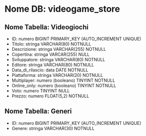 # Nome DB: videogame_store

## Nome Tabella: Videogiochi
- ID: numero BIGINT PRIMARY_KEY (AUTO_INCREMENT UNIQUE)
- Titolo: stringa VARCHAR(80) NOTNULL
- Descrizione: stringa VARCHAR(255) NOTNULL
- Copertina: stringa VARCAR(255) NULL
- Sviluppatore: stringa VARCHAR(80) NOTNULL
- Editore: stringa VARCHAR(80) NOTNULL
- Data_di_rilascio: data DATE NOTNULL
- Piattaforma: stringa VARCHAR(20) NOTNULL
- Multiplayer: numero (booleano) TINYINT NOTNULL
- Online_only: numero (booleano) TINYINT NOTNULL
- Voto: numero TINYINT NULL
- Prezzo: numero FLOAT(5,2) NOTNULL

## Nome Tabella: Generi
- ID: numero BIGINT PRIMARY_KEY (AUTO_INCREMENT UNIQUE)
- Genere: stringa VARCHAR(30) NOTNULL